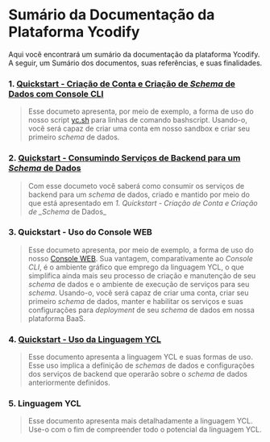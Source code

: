 # Sumário da Documentação da Plataforma Ycodify

Aqui você encontrará um sumário da documentação da plataforma Ycodify. A seguir, um Sumário dos documentos, suas referências, e suas finalidades.

### 1. [Quickstart - Criação de Conta e Criação de _Schema_ de Dados com Console CLI](https://github.com/ycodify-tech/console-cli/blob/master/Quickstart.md)

> Esse documeto apresenta, por meio de exemplo, a forma de uso do nosso script [yc.sh](https://github.com/ycodify-tech/scripts/blob/master/yc.sh) para linhas de comando bashscript. Usando-o, você será capaz de criar uma conta em nosso sandbox e criar seu primeiro _schema_ de dados.

### 2. [Quickstart - Consumindo Serviços de Backend para um _Schema_ de Dados](https://github.com/ycodify-tech/baas-api/blob/master/Quickstart.md)

> Com esse documeto você saberá como consumir os serviços de backend para um _schema_ de dados, criado e mantido por meio do que está apresentado em _1. Quickstart - Criação de Conta e Criação de \_Schema_ de Dados\_

### 3. Quickstart - Uso do Console WEB

> Esse documeto apresenta, por meio de exemplo, a forma de uso do nosso [Console WEB](https://api.ycodify.com/app/index.html). Sua vantagem, comparativamente ao _Console CLI_, é o ambiente gráfico que emprego da linguagem YCL, o que simplifica ainda mais seu processo de criação e manutenção de seu _schema_ de dados e o ambiente de execução de serviços para seu _schema_. Usando-o, você será capaz de criar uma conta, criar seu primeiro _schema_ de dados, manter e habilitar os serviços e suas configurações para _deployment_ de seu _schema_ de dados em nossa plataforma BaaS.

### 4. [Quickstart - Uso da Linguagem YCL](https://github.com/ycodify-tech/languages/blob/master/Quickstart%20-%20YCL.md)

> Esse documento apresenta a linguagem YCL e suas formas de uso. Esse uso implica a definição de _schemas_ de dados e configurações dos serviços de backend que operarão sobre o _schema_ de dados anteriormente definidos.

### 5. Linguagem YCL

> Esse documento apresenta mais detalhadamente a linguagem YCL. Use-o com o fim de compreender todo o potencial da linguagem YCL.
